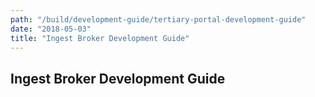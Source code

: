 ```yaml
---
path: "/build/development-guide/tertiary-portal-development-guide"
date: "2018-05-03"
title: "Ingest Broker Development Guide"
---
```


## Ingest Broker Development Guide